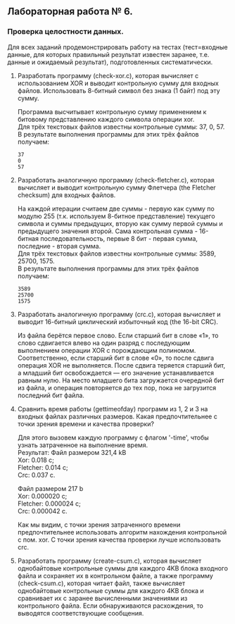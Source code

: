 ## Лабораторная работа № 6.
### Проверка целостности данных.

Для всех заданий продемонстрировать работу на тестах (тест=входные данные, для которых правильный результат известен заранее, т.е. данные и ожидаемый результат), подготовленных систематически.
1. Разработать программу (check-xor.c), которая вычисляет с использованием XOR и выводит контрольную сумму для входных файлов. Использовать 8-битный символ без знака (1 байт) под эту сумму.  
    
    Программа высчитывает контрольную сумму применением к битовому представлению каждого символа операции xor.  
    Для трёх текстовых файлов известны контрольные суммы: 37, 0, 57.  
    В результате выполнения программы для этих трёх файлов получаем: 
    ```
    37
    0
    57
    ```

2. Разработать аналогичную программу (check-fletcher.c), которая вычисляет и выводит контрольную сумму Флетчера (the Fletcher checksum) для входных файлов.
    
    На каждой итерации считаем две суммы - первую как сумму по модулю 255 (т.к. используем 8-битное представление) текущего символа и суммы предыдущих, вторую как сумму первой суммы и предыдущего значения второй. Сама контрольная сумма - 16-битная последовательность, первые 8 бит - первая сумма, последние - вторая сумма.  
    Для трёх текстовых файлов известны контрольные суммы: 3589, 25700, 1575.  
    В результате выполнения программы для этих трёх файлов получаем:  
     
    ```
    3589
    25700
    1575
    ```  

3. Разработать аналогичную программу (crc.c), которая вычисляет и выводит 16-битный циклический избыточный код (the 16-bit CRC).  

    Из файла берётся первое слово. Если старший бит в слове «1», то слово сдвигается влево на один разряд с последующим выполнением операции XOR c порождающим полиномом. Соответственно, если старший бит в слове «0», то после сдвига операция XOR не выполняется. После сдвига теряется старший бит, а младший бит освобождается — его значение устанавливается равным нулю. На место младшего бита загружается очередной бит из файла, и операция повторяется до тех пор, пока не загрузится последний бит файла. 

4. Сравнить время работы (gettimeofday) программ из 1, 2 и 3 на входных файлах различных размеров. Какая предпочтительнее с точки зрения времени и качества проверки?
    
    Для этого вызовем каждую программу с флагом '-time', чтобы узнать затраченное на выполнение время.  
    Результат:
    Файл размером 321,4 kB  
    Xor: 0.018 с;  
    Fletcher: 0.014 с;  
    Crc: 0.037 с.    
    
    Файл размером 217 b  
    Xor: 0.000020 с;  
    Fletcher: 0.000024 с;  
    Crc: 0.000042 с.  
    
    Как мы видим, с точки зрения затраченного времени предпочтительнее использовать алгоритм нахождения контрольной с пом. xor. С точки зрения качества проверки лучше использовать crc.

5. Разработать программу (create-csum.c), которая вычисляет однобайтовые контрольные суммы для каждого 4KB блока входного файла и сохраняет их в контрольном файле, а также программу (check-csum.c), которая читает файл, также вычисляет однобайтовые контрольные суммы для каждого 4KB блока и сравнивает их с заранее вычисленными значениями из контрольного файла. Если обнаруживаются расхождения, то выводятся соответствующие сообщения.  
      

